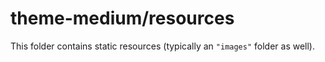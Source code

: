 # theme-medium/resources

This folder contains static resources (typically an `"images"` folder as well).

